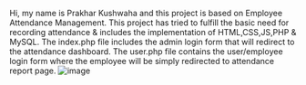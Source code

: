 Hi, my name is Prakhar Kushwaha and this project is based on Employee Attendance Management. This project has tried to fulfill the basic need for recording attendance & includes the implementation of HTML,CSS,JS,PHP & MySQL.
The index.php file includes the admin login form that will redirect to the attendance dashboard.
The user.php file contains the user/employee login form where the employee will be simply redirected to attendance report page.
![image](https://github.com/user-attachments/assets/03fbe5ad-915d-4af2-84b1-ed81e9a9a602)

